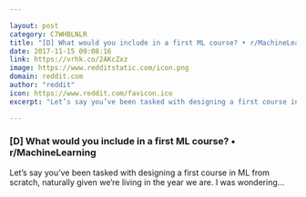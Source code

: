 ```yaml
---

layout: post
category: C7WHBLNLR
title: "[D] What would you include in a first ML course? • r/MachineLearning"
date: 2017-11-15 09:08:16
link: https://vrhk.co/2AKcZxz
image: https://www.redditstatic.com/icon.png
domain: reddit.com
author: "reddit"
icon: https://www.reddit.com/favicon.ico
excerpt: "Let’s say you’ve been tasked with designing a first course in ML from scratch, naturally given we’re living in the year we are. I was wondering..."

---
```


### [D] What would you include in a first ML course? • r/MachineLearning

Let’s say you’ve been tasked with designing a first course in ML from scratch, naturally given we’re living in the year we are. I was wondering...